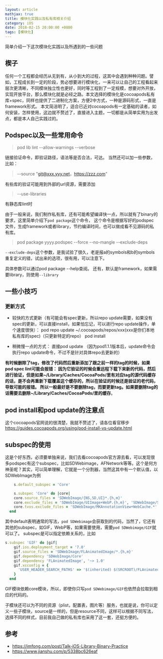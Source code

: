 ```yaml
---
layout: article
mathjax: true
title: 模块化实践以及私有库相关介绍
category: iOS
date: 2018-02-15 20:00:00 +0800
tags: [模块化]
---
```

简单介绍一下这次模块化实践以及所遇到的一些问题

## 楔子
任何一个工程都会经历从无到有，从小到大的过程，这其中会遇到种种问题。譬如，工程成长到一定的阶段，势必想要进行模块化，一来可以让自己的工程看起来层次更清晰，不同模块独立性也更好，同时等工程到了一定规模，想要对外开放，实现开放平台，那么模块化就是必经之路。本文选择的模块化是cocoapods私有库+spec，同样也提供了二进制化方案，方便2中方式，一种是源码形式，一直是framework形式。
本文简洁明了，适合已近对cocoapods有一定基础的读者，如何安装，怎样使用，这边就不赘述了，直接进入主题，一切都是从简单实用为出发点，都是本人自己实践过的。

## Podspec以及一些常用命令
>pod lib lint --allow-warnings --verbose

链接验证命令，即验证路径，语法等是否合法，可达。
当然还可以加一些参数，比如：
>--source "git@xxx.yyy.net，https://zzz.com"

有些库的验证可能用到外部的url资源，需要添加

>--use-libraries

有静态库lint时

由于一般来说，我们制作私有库，还有可能希望编译快一点，所以就有了binary的要求，这里简单介绍下`pod package`这个命令， 这个命令是根据写好的podspec文件，生成framework或者library，节约编译时间，也可以做成看不见源码的私有库。
> pod package yyyy.podspec --force --no-mangle --exclude-deps

`--exclude-deps`这个参数，是我试验了很久，老是报a的symbols和b的symbols重复定义的错，试出来的选项，很有用，可以注意下。

具体参数可以通过pod package --help查阅。
还有，默认是framework，如果需要library，则使用`--library`

## 一些小技巧
### 更新方式
* 较快的方式更新（有可能会有spec更新，所以repo update需要，如果没有spec的更新，可以直接install，如果怕忘记，可以进行repo update操作，单个速度很快）：
pod repo update ~/.cocoapods/repos/xxx(xxx是你们本地私有库的spec)（只更新特定的repo）
pod install

* 稍微慢一点的方式：
直接pod update （因为pod1.1.1版本后，update命令会执行repo update命令，不过不是针对具体repo去更新的）


**有时候删除了tag，修改了代码然后重新添加了跟之前一样的tag的时候，如果pod spec lint可能会报错： 
因为它验证的时候会重远程下载下来新的代码，然后进行验证，但是如果~/Library/Caches/CocoaPods/里有对应tag的源代码缓存的话，是不会再重新下载覆盖这个缓存的，所以在验证的时候还是验证的老代码，导致可能的报错。 
所以一般最好是不要删除tag，而要更新tag。如果要删除tag的话需要去删除~/Library/Caches/CocoaPods/里的缓存**。

## pod install和pod update的注意点
这个cocoapods官网说的很清楚，我就不赘述了，请各位看官移步
https://guides.cocoapods.org/using/pod-install-vs-update.html
## subspec的使用
这是个好东西，必须要单独来说，我们去看cocoapods官方源去看，可以发现很多podspec有这个subspec，比如SDWebimage，AFNetwork等等。这个是何方神圣呢？其实，可以简单理解，它就是一个分割器，当然这其中有一个默认值，以SDWebImage为例

```ruby
    s.default_subspec = 'Core'

    s.subspec 'Core' do |core|
    core.source_files = 'SDWebImage/{NS,SD,UI}*.{h,m}'
    core.exclude_files = 'SDWebImage/UIImage+WebP.{h,m}', 'SDWebImage/SDWebImageWebPCoder.{h,m}'
    core.tvos.exclude_files = 'SDWebImage/MKAnnotationView+WebCache.*'
  end
```

其中default表明通常的写法，`pod SDWebimage`会获取到的代码，当然了，它还有其他的subspec，如GIF，WebP等，如果需要使用，需要`pod SDWebimage/GIF`就可以了。
subspec是可以指定依赖关系的，比如

```ruby
s.subspec 'GIF' do |gif|
    gif.ios.deployment_target = '7.0'
    gif.source_files = 'SDWebImage/FLAnimatedImage/*.{h,m}'
    gif.dependency 'SDWebImage/Core'
    gif.dependency 'FLAnimatedImage', '~> 1.0'
    gif.xcconfig = {
      'USER_HEADER_SEARCH_PATHS' => '$(inherited) $(SRCROOT)/FLAnimatedImage/FLAnimatedImage'
    }
  end
```
GIF模块依赖core模块，所以，即使你只写`pod SDWebimage/GIF`也依然会拉取到相应的代码的。

子模块还可以为不同的资源（plist，配置表，图片等）服务，也就是说，你可以定义一些子模块，source是一样的，但是resource不同，这样可以根据不同写法，选择不同的样式，目前我自己做的私有库也采用了这一套，还挺方便的。
## 参考
* https://imfong.com/post/Talk-iOS-Library-Binary-Practice
* https://www.jianshu.com/p/5338bc626eaf


